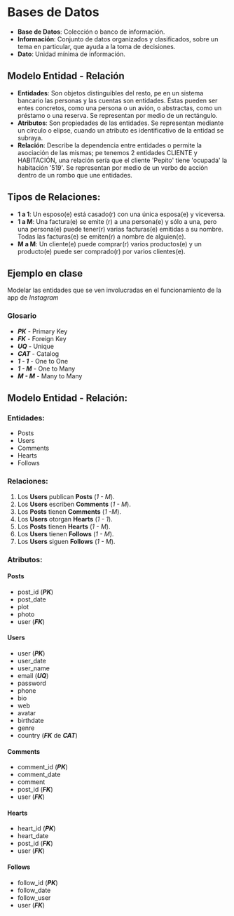 # Bases de Datos

- **Base de Datos**: Colección o banco de información.
- **Información**: Conjunto de datos organizados y clasificados, sobre un tema en particular, que ayuda a la toma de decisiones.
- **Dato**: Unidad mínima de información.

## Modelo Entidad - Relación

- **Entidades**: Son objetos distinguibles del resto, pe en un sistema bancario las personas y las cuentas son entidades. Éstas pueden ser entes concretos, como una persona o un avión, o abstractas, como un préstamo o una reserva. Se representan por medio de un rectángulo.
- **Atributos**: Son propiedades de las entidades. Se representan mediante un círculo o elipse, cuando un atributo es identificativo de la entidad se subraya.
- **Relación**: Describe la dependencia entre entidades o permite la asociación de las mismas; pe tenemos 2 entidades CLIENTE y HABITACIÓN, una relación sería que el cliente 'Pepito' tiene 'ocupada' la habitación '519'. Se representan por medio de un verbo de acción dentro de un rombo que une entidades.

## Tipos de Relaciones:

- **1 a 1**: Un esposo(e) está casado(r) con una única esposa(e) y viceversa.
- **1 a M**: Una factura(e) se emite (r) a una persona(e) y sólo a una, pero una persona(e) puede tener(r) varias facturas(e) emitidas a su nombre. Todas las facturas(e) se emiten(r) a nombre de alguien(e).
- **M a M**: Un cliente(e) puede comprar(r) varios productos(e) y un producto(e) puede ser comprado(r) por varios clientes(e).

## Ejemplo en clase

Modelar las entidades que se ven involucradas en el funcionamiento de la app de _Instagram_

### Glosario

- **_PK_** - Primary Key
- **_FK_** - Foreign Key
- **_UQ_** - Unique
- **_CAT_** - Catalog
- **_1 - 1_** - One to One
- **_1 - M_** - One to Many
- **_M - M_** - Many to Many

## Modelo Entidad - Relación:

### Entidades:

- Posts
- Users
- Comments
- Hearts
- Follows

### Relaciones:

1. Los **Users** publican **Posts** (_1 - M_).
1. Los **Users** escriben **Comments** (_1 - M_).
1. Los **Posts** tienen **Comments** (_1 -M_).
1. Los **Users** otorgan **Hearts** (_1 - 1_).
1. Los **Posts** tienen **Hearts** (_1 - M_).
1. Los **Users** tienen **Follows** (_1 - M_).
1. Los **Users** siguen **Follows** (_1 - M_).

### Atributos:

#### Posts

- post_id (**_PK_**)
- post_date
- plot
- photo
- user (**_FK_**)

#### Users

- user (**_PK_**)
- user_date
- user_name
- email (**_UQ_**)
- password
- phone
- bio
- web
- avatar
- birthdate
- genre
- country (**_FK_** de **_CAT_**)

#### Comments

- comment_id (**_PK_**)
- comment_date
- comment
- post_id (**_FK_**)
- user (**_FK_**)

#### Hearts

- heart_id (**_PK_**)
- heart_date
- post_id (**_FK_**)
- user (**_FK_**)

#### Follows

- follow_id (**_PK_**)
- follow_date
- follow_user
- user (**_FK_**)
